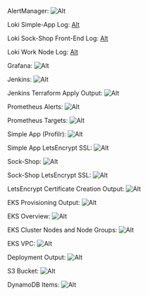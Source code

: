 AlertManager: ![Alt](/screenshots/alertmanager.png)

Loki Simple-App Log: [Alt](/screenshots/Loki%20App%20log.png)

Loki Sock-Shop Front-End Log: [Alt](/screenshots/Loki%20Sock-Shop.png)

Loki Work Node Log: [Alt](/screenshots/Loki%20Worker%20Node.png)

Grafana: ![Alt](/screenshots/Grafana.png)

Jenkins: ![Alt](/screenshots/Jenkins%20server.png)

Jenkins Terraform Apply Output: ![Alt](/screenshots/Jenkins%20Output.png)

Prometheus Alerts: ![Alt](/screenshots/Prometheus%20alerts.png)

Prometheus Targets: ![Alt](/screenshots/Prometheus%20Targets.png)

Simple App (Profilr): ![Alt](</screenshots/simple%20app%20(profilr).png>)

Simple App LetsEncrypt SSL: ![Alt](/screenshots/simple%20app%20letsencrypt%20ssl.png)

Sock-Shop: ![Alt](/screenshots/sock-shop.png)

Sock-Shop LetsEncrypt SSL: ![Alt](/screenshots/sock-shop%20letsencrypt%20ssl.png)

LetsEncrypt Certificate Creation Output: ![Alt](/screenshots/LetsEncrypt%20Output.png)

EKS Provisioning Output: ![Alt](/screenshots/EKS%20Provision%20Output.png)

EKS Overview: ![Alt](/screenshots/EKS%20overview.png)

EKS Cluster Nodes and Node Groups: ![Alt](/screenshots/EKS%20Cluster%20Nodes.png)

EKS VPC: ![Alt](/screenshots/eks%20vpc.png)

Deployment Output: ![Alt](/screenshots/Deployment%20Output.png)

S3 Bucket: ![Alt](/screenshots/S3%20bucket.png)

DynamoDB Items: ![Alt](/screenshots/DynamoDB%20Items.png)
